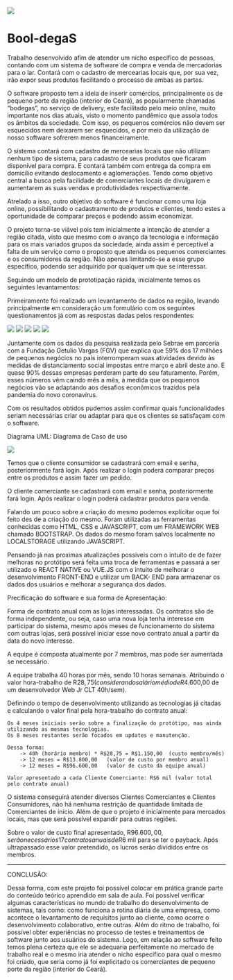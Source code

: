 <img src="https://github.com/ciano123/Bool-degaS/blob/main/imagens/banner-booldegas.jpg"/>

# Bool-degaS
Trabalho desenvolvido afim de atender um nicho especifico de pessoas, contando com um sistema de software de compra e venda de mercadorias para o lar. Contará com o cadastro de mercearias locais que, por sua vez, irão expor seus produtos facilitando o processo de ambas as partes.

O software proposto tem a ideia de inserir comércios, principalmente os de pequeno porte da região (interior do Ceará), as popularmente chamadas “bodegas”, no serviço de delivery, este facilitado pelo meio online, muito importante nos dias atuais, visto o momento pandêmico que assola todos os âmbitos da sociedade. Com isso, os pequenos comércios não devem ser esquecidos nem deixarem ser esquecidos, e por meio da utilização de nosso software sofrerem menos financeiramente.

O sistema contará com cadastro de mercearias locais que não utilizam nenhum tipo de sistema, para cadastro de seus produtos que ficaram disponível para compra. E contará também com entrega da compra em domicílio evitando deslocamento e aglomerações. Tendo como objetivo central a busca pela facilidade de comerciantes locais de divulgarem e aumentarem as suas vendas e produtividades respectivamente.

Atrelado a isso, outro objetivo do software é funcionar como uma loja online, possibilitando o cadastramento de produtos e clientes, tendo estes a oportunidade de comparar preços e podendo assim economizar.

O projeto torna-se viável pois tem inicialmente a intenção de atender a região citada, visto que mesmo com o avanço da tecnologia e informação para os mais variados grupos da sociedade, ainda assim é perceptível a falta de um serviço como o proposto que atenda os pequenos comerciantes e os consumidores da região. Não apenas limitando-se a esse grupo específico, podendo ser adquirido por qualquer um que se interessar.

Seguindo um modelo de prototipação rápida, inicialmente temos os seguintes levantamentos:

Primeiramente foi realizado um levantamento de dados na região, levando principalmente em consideração um formulário com os seguintes questionamentos já com as respostas dadas pelos respondentes:

<img src="https://github.com/ciano123/Bool-degaS/blob/main/imagens/imagemformulario1.png"/>

<img src="https://github.com/ciano123/Bool-degaS/blob/main/imagens/imagemformulario2.png"/>

<img src="https://github.com/ciano123/Bool-degaS/blob/main/imagens/imagemformulario3.png"/>

<img src="https://github.com/ciano123/Bool-degaS/blob/main/imagens/imagemformulario4.png"/>

<img src="https://github.com/ciano123/Bool-degaS/blob/main/imagens/imagemformulario5.png"/>


Juntamente com os dados da pesquisa realizada pelo Sebrae em parceria com a Fundação Getulio Vargas (FGV) que explica que 59% dos 17 milhões de pequenos negócios no país interromperam suas atividades devido às medidas de distanciamento social impostas entre março e abril deste ano. E quase 90% dessas empresas perderam parte do seu faturamento. 
Porém, esses números vêm caindo mês a mês, à medida que os pequenos negócios vão se adaptando aos desafios econômicos trazidos pela pandemia do novo coronavírus.

Com os resultados obtidos pudemos assim confirmar quais funcionalidades seriam necessárias criar ou adaptar para que os clientes se satisfaçam com o software.

Diagrama UML: Diagrama de Caso de uso

<img src="https://github.com/ciano123/Bool-degaS/blob/main/imagens/Bool-degaS-Diagram.drawio.png"/>

Temos que o cliente consumidor se cadastrará com email e senha, posteriormente fará login. Após realizar o login poderá comparar preços entre os produtos e assim fazer um pedido.

O cliente comerciante se cadastrará com email e senha, posteriormente fará login. Após realizar o login poderá cadastrar produtos para venda.

Falando um pouco sobre a criação do mesmo podemos explicitar oque foi feito des de a criação do mesmo. Foram utilizadas as ferramentas conhecidas como HTML, CSS e JAVASCRIPT, com um FRAMEWORK WEB chamado BOOTSTRAP. Os dados do mesmo foram salvos localmente no LOCALSTORAGE utilizando JAVASCRIPT. 

Pensando já nas proximas atualizações possiveis com o intuito de de fazer melhoras no protótipo será feita uma troca de ferramentas e passará a ser utilizado o REACT NATIVE ou VUE.JS com o intuito de melhorar o desenvolvimento FRONT-END e utilizar um BACK- END para armazenar os dados dos usuários e melhorar a segurança dos dados.

Precificação do software e sua forma de Apresentação:

Forma de contrato anual com as lojas interessadas.
Os contratos são de forma independente, ou seja, caso uma nova loja tenha interesse em participar do sistema, mesmo após meses de funcionamento do sistema com outras lojas, será possível iniciar esse novo contrato anual a partir da data do novo interesse.

A equipe é composta atualmente por 7 membros, mas pode ser aumentada se necessário.

A equipe trabalha 40 horas por mês, sendo 10 horas semanais.
Atribuindo o valor hora-trabalho de R$28,75 (considerando salário médio de R$4.600,00 de um desenvolvedor Web Jr CLT 40h/sem).

Definindo o tempo de desenvolvimento utilizando as tecnologias já citadas e calculando o valor final pela hora-trabalho do contrato anual:
    
    Os 4 meses iniciais serão sobre a finalização do protótipo, mas ainda utilizando as mesmas tecnologias. 
    Os 8 meses restantes serão focados em updates e manutenção.

    Dessa forma:
        -> 40h (horário membro) * R$28,75 = R$1.150,00  (custo membro/mês)   
        -> 12 meses = R$13.800,00   (valor de custo por membro anual)
        -> 12 meses = R$96.600,00   (valor de custo da equipe anual)

    Valor apresentado a cada Cliente Comerciante: R$6 mil (valor total pelo contrato anual)

O sistema conseguirá atender diversos Clientes Comerciantes e Clientes Consumidores, não há nenhuma restrição de quantidade limitada de Comerciantes de início. Além de que o projeto é inicialmente para mercados locais, mas que será possível expandir para outras regiões.

Sobre o valor de custo final apresentado, R$96.600,00, serão necessários 17 contratos anuais de R$6 mil para se ter o payback. Após ultrapassado esse valor pretendido, os lucros serão divididos entre os membros.

---

CONCLUSÃO:

Dessa forma, com este projeto foi possível colocar em prática grande parte do conteúdo teórico aprendido em sala de aula. Foi possível verificar algumas características no
mundo de trabalho do desenvolvimento de sistemas, tais como: como funciona a
rotina diária de uma empresa, como acontece o levantamento de requisitos junto ao
cliente, como ocorre o desenvolvimento colaborativo, entre outras. Além do ritmo de
trabalho, foi possível obter experiências no processo de testes e treinamentos de software junto
aos usuários do sistema. Logo, em relação ao software feito temos plena certeza que ele se adequaria perfeitamente no mercado de trabalho real e o mesmo iria atender o nicho especifico para qual o mesmo foi criado, que seria como já foi explicitado os comerciantes de pequeno porte da região (interior do Ceará).

